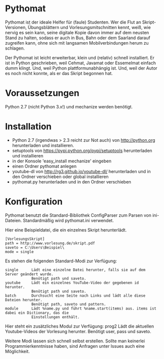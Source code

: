 Pythomat
========

Pythomat ist der ideale Helfer für (faule) Studenten. Wer die Flut an Skript-Versionen, Übungsblättern und Vorlesungsmitschnitten kennt, weiß, wie nervig es sein kann, seine digitale Kopie davon immer auf dem neusten Stand zu halten, sodass er auch in Bus, Bahn oder dem Saarland darauf zugreifen kann, ohne sich mit langsamen Mobilverbindungen herum zu schlagen.

Der Pythomat ist leicht erweiterbar, klein und (relativ) schnell installiert. Er ist in Python geschrieben, weil Cehmat, Javamat oder Essemelmat einfach dumm klingt. Und, weil Python plattformunabhängig ist. Und, weil der Autor es noch nicht konnte, als er das Skript begonnen hat.

# Voraussetzungen

Python 2.7 (nicht Python 3.x!) und mechanize werden benötigt.

# Installation

- Python 2.7 (irgendwas > 2.3 reicht zur Not auch) von http://python.org herunterladen und installieren.
- setuptools von https://pypi.python.org/pypi/setuptools herunterladen und installieren
- in der Konsole 'easy_install mechanize' eingeben
- einen Ordner pythomat anlegen
- youtube-dl von http://rg3.github.io/youtube-dl/ herunterladen und in den Ordner verschieben oder global installieren
- pythomat.py herunterladen und in den Ordner verschieben

# Konfiguration

Pythomat benutzt die Standard-Bibliothek ConfigParser zum Parsen von ini-Dateien. Standardmäßig wird pythomat.ini verwendet.

Hier eine Beispieldatei, die ein einzelnes Skript herunterlädt.

	[VorlesungsSkript]
	path = http://www.vorlesung.de/skript.pdf
	saveto = C:\Users\Beispiel\
	mode = single

Es stehen die folgenden Standard-Modi zur Verfügung:

	single		Lädt eine einzelne Datei herunter, falls sie auf dem Server geändert wurde. 
				Benötigt path und saveto.
	youtube		Lädt ein einzelnes YouTube-Video der gegebenen id herunter. 
				Benötigt path und saveto.
	batch		Durchsucht eine Seite nach Links und lädt alle diese Dateien herunter. 
				Benötigt path, saveto und pattern.
	module 		Lädt %name.py und führt %name.start(items) aus. items ist dabei ein Dictionary, das die
				Einstellungen enthält.
				
Hier steht ein zusätzliches Modul zur Verfügung:
	prog2		Lädt die aktuellen Youtube-Videos der Vorlesung herunter.
				Benötigt user, pass und saveto.

Weitere Modi lassen sich schnell selbst erstellen. Sollte man keinerlei Programmierkenntnisse haben, sind Anfragen unter Issues auch eine Möglichkeit.

